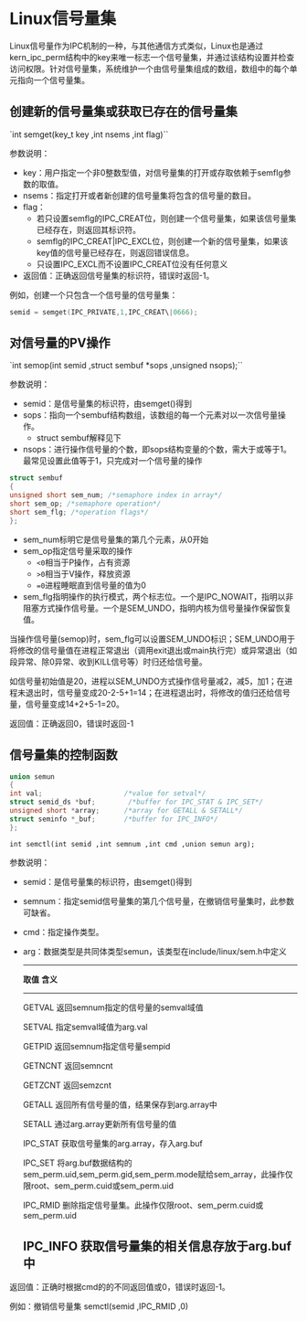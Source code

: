 # Linux信号量集 

Linux信号量作为IPC机制的一种，与其他通信方式类似，Linux也是通过kern_ipc_perm结构中的key来唯一标志一个信号量集，并通过该结构设置并检查访问权限。针对信号量集，系统维护一个由信号量集组成的数组，数组中的每个单元指向一个信号量集。


## 创建新的信号量集或获取已存在的信号量集

`int semget(key_t key ,int nsems ,int flag)``

参数说明：

* key：用户指定一个非0整数型值，对信号量集的打开或存取依赖于semflg参数的取值。
* nsems：指定打开或者新创建的信号量集将包含的信号量的数目。
* flag：
  * 若只设置semflg的IPC_CREAT位，则创建一个信号量集，如果该信号量集已经存在，则返回其标识符。
  * semflg的IPC_CREAT\|IPC_EXCL位，则创建一个新的信号量集，如果该key值的信号量已经存在，则返回错误信息。
  *  只设置IPC_EXCL而不设置IPC_CREAT位没有任何意义
* 返回值：正确返回信号量集的标识符，错误时返回-1。

例如，创建一个只包含一个信号量的信号量集：

```c
semid = semget(IPC_PRIVATE,1,IPC_CREAT\|0666);
```

## 对信号量的PV操作

`int semop(int semid ,struct sembuf *sops ,unsigned nsops);``

参数说明：
* semid：是信号量集的标识符，由semget()得到
* sops：指向一个sembuf结构数组，该数组的每一个元素对以一次信号量操作。
  * struct sembuf解释见下
* nsops：进行操作信号量的个数，即sops结构变量的个数，需大于或等于1。最常见设置此值等于1，只完成对一个信号量的操作


```c
struct sembuf
{
unsigned short sem_num; /*semaphore index in array*/
short sem_op; /*semaphore operation*/
short sem_flg; /*operation flags*/
};

```
* sem_num标明它是信号量集的第几个元素，从0开始
* sem_op指定信号量采取的操作
  * `<0`相当于P操作，占有资源
  * `>0`相当于V操作，释放资源
  * `=0`进程睡眠直到信号量的值为0
* sem_flg指明操作的执行模式，两个标志位。一个是IPC_NOWAIT，指明以非阻塞方式操作信号量。一个是SEM_UNDO，指明内核为信号量操作保留恢复值。

当操作信号量(semop)时，sem_flg可以设置SEM_UNDO标识；SEM_UNDO用于将修改的信号量值在进程正常退出（调用exit退出或main执行完）或异常退出（如段异常、除0异常、收到KILL信号等）时归还给信号量。

如信号量初始值是20，进程以SEM_UNDO方式操作信号量减2，减5，加1；在进程未退出时，信号量变成20-2-5+1=14；在进程退出时，将修改的值归还给信号量，信号量变成14+2+5-1=20。

返回值：正确返回0，错误时返回-1

##  信号量集的控制函数

```c
union semun
{
int val;                    /*value for setval*/
struct semid_ds *buf;        /*buffer for IPC_STAT & IPC_SET*/
unsigned short *array;      /*array for GETALL & SETALL*/
struct seminfo *_buf;       /*buffer for IPC_INFO*/
};
```


`int semctl(int semid ,int semnum ,int cmd ,union semun arg);`

参数说明：
* semid：是信号量集的标识符，由semget()得到
* semnum：指定semid信号量集的第几个信号量，在撤销信号量集时，此参数可缺省。
* cmd：指定操作类型。
* arg：数据类型是共同体类型semun，该类型在include/linux/sem.h中定义

  ----------------------------------------------------------------------------------------------------------------------------------
  **取值**    **含义**
  ----------- ----------------------------------------------------------------------------------------------------------------------
  GETVAL      返回semnum指定的信号量的semval域值

  SETVAL      指定semval域值为arg.val

  GETPID      返回semnum指定信号量sempid

  GETNCNT     返回semncnt

  GETZCNT     返回semzcnt

  GETALL      返回所有信号量的值，结果保存到arg.array中

  SETALL      通过arg.array更新所有信号量的值

  IPC_STAT    获取信号量集的arg.array，存入arg.buf

  IPC_SET     将arg.buf数据结构的sem_perm.uid,sem_perm.gid,sem_perm.mode赋给sem_array，此操作仅限root、sem_perm.cuid或sem_perm.uid

  IPC_RMID    删除指定信号量集。此操作仅限root、sem_perm.cuid或sem_perm.uid

  IPC_INFO    获取信号量集的相关信息存放于arg.buf中
  ----------------------------------------------------------------------------------------------------------------------------------

返回值：正确时根据cmd的的不同返回值或0，错误时返回-1。

例如：撤销信号量集 semctl(semid ,IPC_RMID ,0)
